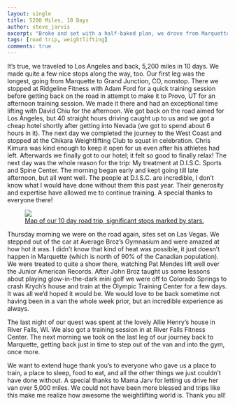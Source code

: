 ```yaml
---
layout: single
title: 5200 Miles, 10 Days
author: steve_jarvis
excerpt: "Broke and set with a half-baked plan, we drove from Marquette to L.A."
tags: [road trip, weightlifting]
comments: true
---
```


It’s true, we traveled to Los Angeles and back, 5,200 miles in 10 days. We made quite a few nice stops along the way, too. Our first leg was the longest, going from Marquette to Grand Junction, CO, nonstop. There we stopped at Ridgeline Fitness with Adam Ford for a quick training session before getting back on the road in attempt to make it to Provo, UT for an afternoon training session. We made it there and had an exceptional time lifting with David Chiu for the afternoon. We got back on the road aimed for Los Angeles, but 40 straight hours driving caught up to us and we got a cheap hotel shortly after getting into Nevada (we got to spend about 6 hours in it). The next day we completed the journey to the West Coast and stopped at the Chikara Weightlifting Club to squat in celebration. Chris Kimura was kind enough to keep it open for us even after his athletes had left. Afterwards we finally got to our hotel; it felt so good to finally relax! The next day was the whole reason for the trip: My treatment at D.I.S.C. Sports and Spine Center. The morning began early and kept going till late afternoon, but all went well. The people at D.I.S.C. are incredible, I don’t know what I would have done without them this past year. Their generosity and expertise have allowed me to continue training. A special thanks to everyone there!

<figure>
    <a href="../images/la_road_trip.jpg"><img src="../images/la_road_trip.jpg"></a>
    <figcaption><a href="../images/la_road_trip.jpg" title="map of our trip">
    Map of our 10 day road trip, significant stops marked by stars.</a></figcaption>
</figure>

Thursday morning we were on the road again, sites set on Las Vegas. We stepped out of the car at Average Broz’s Gymnasium and were amazed at how hot it was. I didn’t know that kind of heat was possible, it just doesn’t happen in Marquette (which is north of 90% of the Canadian population). We were treated to quite a show there, watching Pat Mendes lift well over the Junior American Records. After John Broz taught us some lessons about playing glow-in-the-dark mini golf we were off to Colorado Springs to crash Krych’s house and train at the Olympic Training Center for a few days. It was all we’d hoped it would be. We would love to be back sometime not having been in a van the whole week prior, but an incredible experience as always.

The last night of our quest was spent at the lovely Allie Henry’s house in River Falls, WI. We also got a training session in at River Falls Fitness Center. The next morning we took on the last leg of our journey back to Marquette, getting back just in time to step out of the van and into the gym, once more.

We want to extend huge thank you’s to everyone who gave us a place to train, a place to sleep, food to eat, and all the other things we just couldn’t have done without. A special thanks to Mama Jarv for letting us drive her van over 5,000 miles. We could not have been more blessed and trips like this make me realize how awesome the weightlifting world is. Thank you all!
